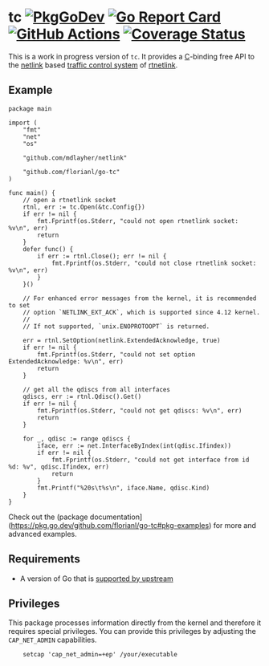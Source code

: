 tc [![PkgGoDev](https://pkg.go.dev/badge/github.com/florianl/go-tc)](https://pkg.go.dev/github.com/florianl/go-tc) [![Go Report Card](https://goreportcard.com/badge/github.com/florianl/go-tc)](https://goreportcard.com/report/github.com/florianl/go-tc) [![GitHub Actions](https://github.com/florianl/go-tc/actions/workflows/go.yml/badge.svg?branch=main)](https://github.com/florianl/go-tc/actions) [![Coverage Status](https://coveralls.io/repos/github/florianl/go-tc/badge.svg)](https://coveralls.io/github/florianl/go-tc)
==
This is a work in progress version of `tc`.  It provides a [C](https://en.wikipedia.org/wiki/C_(programming_language))-binding free API to the [netlink](http://man7.org/linux/man-pages/man7/netlink.7.html) based [traffic control system](http://man7.org/linux/man-pages/man8/tc.8.html) of [rtnetlink](http://man7.org/linux/man-pages/man7/rtnetlink.7.html).

## Example

```golang
package main

import (
	"fmt"
	"net"
	"os"

	"github.com/mdlayher/netlink"

	"github.com/florianl/go-tc"
)

func main() {
	// open a rtnetlink socket
	rtnl, err := tc.Open(&tc.Config{})
	if err != nil {
		fmt.Fprintf(os.Stderr, "could not open rtnetlink socket: %v\n", err)
		return
	}
	defer func() {
		if err := rtnl.Close(); err != nil {
			fmt.Fprintf(os.Stderr, "could not close rtnetlink socket: %v\n", err)
		}
	}()

	// For enhanced error messages from the kernel, it is recommended to set
	// option `NETLINK_EXT_ACK`, which is supported since 4.12 kernel.
	//
	// If not supported, `unix.ENOPROTOOPT` is returned.

	err = rtnl.SetOption(netlink.ExtendedAcknowledge, true)
	if err != nil {
		fmt.Fprintf(os.Stderr, "could not set option ExtendedAcknowledge: %v\n", err)
		return
	}

	// get all the qdiscs from all interfaces
	qdiscs, err := rtnl.Qdisc().Get()
	if err != nil {
		fmt.Fprintf(os.Stderr, "could not get qdiscs: %v\n", err)
		return
	}

	for _, qdisc := range qdiscs {
		iface, err := net.InterfaceByIndex(int(qdisc.Ifindex))
		if err != nil {
			fmt.Fprintf(os.Stderr, "could not get interface from id %d: %v", qdisc.Ifindex, err)
			return
		}
		fmt.Printf("%20s\t%s\n", iface.Name, qdisc.Kind)
	}
}
```

Check out the (package documentation](https://pkg.go.dev/github.com/florianl/go-tc#pkg-examples) for more and advanced examples.

## Requirements

* A version of Go that is [supported by upstream](https://golang.org/doc/devel/release.html#policy)

## Privileges

This package processes information directly from the kernel and therefore it requires special privileges. You can provide this privileges by adjusting the `CAP_NET_ADMIN` capabilities.

```
	setcap 'cap_net_admin=+ep' /your/executable
```
